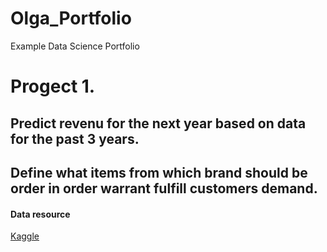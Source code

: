 # Olga_Portfolio
Example Data Science Portfolio


# Progect 1.
## Predict revenu for the next year based on data for the past 3 years.

## Define what items from which brand should be order in order warrant fulfill customers demand.

#### Data resource
[Kaggle](https://www.kaggle.com/datasets/mkechinov/ecommerce-purchase-history-from-jewelry-store?resource=download)
